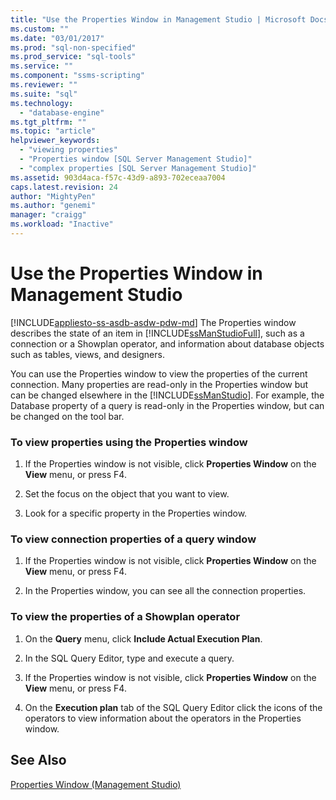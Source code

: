 ```yaml
---
title: "Use the Properties Window in Management Studio | Microsoft Docs"
ms.custom: ""
ms.date: "03/01/2017"
ms.prod: "sql-non-specified"
ms.prod_service: "sql-tools"
ms.service: ""
ms.component: "ssms-scripting"
ms.reviewer: ""
ms.suite: "sql"
ms.technology: 
  - "database-engine"
ms.tgt_pltfrm: ""
ms.topic: "article"
helpviewer_keywords: 
  - "viewing properties"
  - "Properties window [SQL Server Management Studio]"
  - "complex properties [SQL Server Management Studio]"
ms.assetid: 903d4aca-f57c-43d9-a893-702eceaa7004
caps.latest.revision: 24
author: "MightyPen"
ms.author: "genemi"
manager: "craigg"
ms.workload: "Inactive"
---
```

# Use the Properties Window in Management Studio
[!INCLUDE[appliesto-ss-asdb-asdw-pdw-md](../../includes/appliesto-ss-asdb-asdw-pdw-md.md)]
  The Properties window describes the state of an item in [!INCLUDE[ssManStudioFull](../../includes/ssmanstudiofull-md.md)], such as a connection or a Showplan operator, and information about database objects such as tables, views, and designers.  
  
 You can use the Properties window to view the properties of the current connection. Many properties are read-only in the Properties window but can be changed elsewhere in the [!INCLUDE[ssManStudio](../../includes/ssmanstudio-md.md)]. For example, the Database property of a query is read-only in the Properties window, but can be changed on the tool bar.  
  
### To view properties using the Properties window  
  
1.  If the Properties window is not visible, click **Properties Window** on the **View** menu, or press F4.  
  
2.  Set the focus on the object that you want to view.  
  
3.  Look for a specific property in the Properties window.  
  
### To view connection properties of a query window  
  
1.  If the Properties window is not visible, click **Properties Window** on the **View** menu, or press F4.  
  
2.  In the Properties window, you can see all the connection properties.  
  
### To view the properties of a Showplan operator  
  
1.  On the **Query** menu, click **Include Actual Execution Plan**.  
  
2.  In the SQL Query Editor, type and execute a query.  
  
3.  If the Properties window is not visible, click **Properties Window** on the **View** menu, or press F4.  
  
4.  On the **Execution plan** tab of the SQL Query Editor click the icons of the operators to view information about the operators in the Properties window.  
  
## See Also  
 [Properties Window &#40;Management Studio&#41;](http://msdn.microsoft.com/library/6a9a1389-df8d-4cfc-928b-eccbf884a22d)  
  
  
